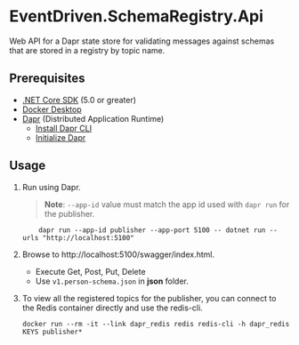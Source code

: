 # EventDriven.SchemaRegistry.Api

Web API for a Dapr state store for validating messages against schemas that are stored in a registry by topic name.

## Prerequisites
- [.NET Core SDK](https://dotnet.microsoft.com/download) (5.0 or greater)
- [Docker Desktop](https://www.docker.com/products/docker-desktop)
- [Dapr](https://dapr.io/) (Distributed Application Runtime)
  - [Install Dapr CLI](https://docs.dapr.io/getting-started/install-dapr-cli/)
  - [Initialize Dapr](https://docs.dapr.io/getting-started/install-dapr-selfhost/)

## Usage

1. Run using Dapr.

   > **Note**: `--app-id` value must match the app id used with `dapr run` for the publisher.

    ```
        dapr run --app-id publisher --app-port 5100 -- dotnet run --urls "http://localhost:5100"
    ```

2. Browse to http://localhost:5100/swagger/index.html.
   - Execute Get, Post, Put, Delete
   - Use `v1.person-schema.json` in **json** folder.
    
3. To view all the registered topics for the publisher, you can connect to the Redis container directly and use the redis-cli.

    ```
    docker run --rm -it --link dapr_redis redis redis-cli -h dapr_redis
    KEYS publisher*
    ```
